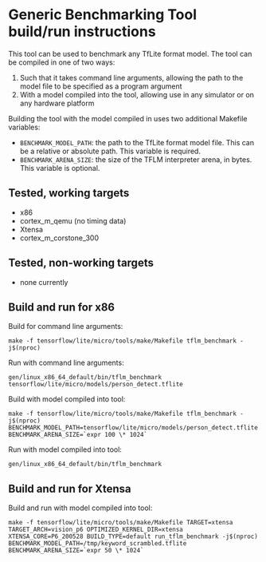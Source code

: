 # Generic Benchmarking Tool build/run instructions
This tool can be used to benchmark any TfLite format model.  The tool can be
compiled in one of two ways:
1. Such that it takes command line arguments, allowing the path to the model
file to be specified as a program argument
2. With a model compiled into the tool, allowing use in any simulator or on
any hardware platform

Building the tool with the model compiled in uses two additional Makefile
variables:
* `BENCHMARK_MODEL_PATH`: the path to the TfLite format model file.  This
can be a relative or absolute path.  This variable is required.
* `BENCHMARK_ARENA_SIZE`: the size of the TFLM interpreter arena, in bytes.
This variable is optional.

## Tested, working targets
* x86
* cortex_m_qemu (no timing data)
* Xtensa
* cortex_m_corstone_300

## Tested, non-working targets
* none currently

## Build and run for x86
Build for command line arguments:
```
make -f tensorflow/lite/micro/tools/make/Makefile tflm_benchmark -j$(nproc)
```
Run with command line arguments:
```
gen/linux_x86_64_default/bin/tflm_benchmark tensorflow/lite/micro/models/person_detect.tflite
```

Build with model compiled into tool:
```
make -f tensorflow/lite/micro/tools/make/Makefile tflm_benchmark -j$(nproc) BENCHMARK_MODEL_PATH=tensorflow/lite/micro/models/person_detect.tflite BENCHMARK_ARENA_SIZE=`expr 100 \* 1024`
```
Run with model compiled into tool:
```
gen/linux_x86_64_default/bin/tflm_benchmark
```

## Build and run for Xtensa
Build and run with model compiled into tool:
```
make -f tensorflow/lite/micro/tools/make/Makefile TARGET=xtensa TARGET_ARCH=vision_p6 OPTIMIZED_KERNEL_DIR=xtensa XTENSA_CORE=P6_200528 BUILD_TYPE=default run_tflm_benchmark -j$(nproc) BENCHMARK_MODEL_PATH=/tmp/keyword_scrambled.tflite BENCHMARK_ARENA_SIZE=`expr 50 \* 1024`
```
